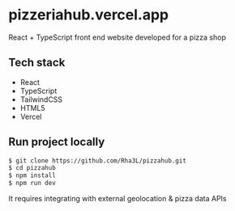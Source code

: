 # pizzeriahub.vercel.app

React + TypeScript front end website developed for a pizza shop

## Tech stack

- React
- TypeScript
- TailwindCSS
- HTML5
- Vercel

## Run project locally

```bash
$ git clone https://github.com/Rha3L/pizzahub.git
$ cd pizzahub
$ npm install
$ npm run dev
```

It requires integrating with external geolocation & pizza data APIs